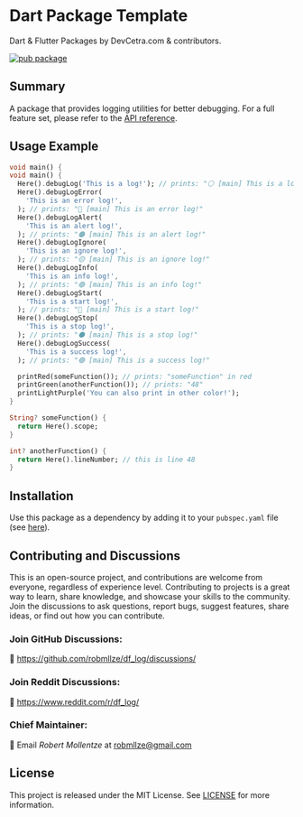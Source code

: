 # Dart Package Template

Dart & Flutter Packages by DevCetra.com & contributors.

[![pub package](https://img.shields.io/pub/v/df_log.svg)](https://pub.dev/packages/df_log)

## Summary

A package that provides logging utilities for better debugging. For a full feature set, please refer to the [API reference](https://pub.dev/documentation/df_log/).

## Usage Example

```dart
void main() {
void main() {
  Here().debugLog('This is a log!'); // prints: "⚪️ [main] This is a log!"
  Here().debugLogError(
    'This is an error log!',
  ); // prints: "🔴 [main] This is an error log!"
  Here().debugLogAlert(
    'This is an alert log!',
  ); // prints: "🟠 [main] This is an alert log!"
  Here().debugLogIgnore(
    'This is an ignore log!',
  ); // prints: "🟡 [main] This is an ignore log!"
  Here().debugLogInfo(
    'This is an info log!',
  ); // prints: "🟣 [main] This is an info log!"
  Here().debugLogStart(
    'This is a start log!',
  ); // prints: "🔵 [main] This is a start log!"
  Here().debugLogStop(
    'This is a stop log!',
  ); // prints: "⚫ [main] This is a stop log!"
  Here().debugLogSuccess(
    'This is a success log!',
  ); // prints: "🟢 [main] This is a success log!"

  printRed(someFunction()); // prints: "someFunction" in red
  printGreen(anotherFunction()); // prints: "48"
  printLightPurple('You can also print in other color!');
}

String? someFunction() {
  return Here().scope;
}

int? anotherFunction() {
  return Here().lineNumber; // this is line 48
}
```

## Installation

Use this package as a dependency by adding it to your `pubspec.yaml` file (see [here](https://pub.dev/packages/df_log/install)).

## Contributing and Discussions

This is an open-source project, and contributions are welcome from everyone, regardless of experience level. Contributing to projects is a great way to learn, share knowledge, and showcase your skills to the community. Join the discussions to ask questions, report bugs, suggest features, share ideas, or find out how you can contribute.

### Join GitHub Discussions:

💬 https://github.com/robmllze/df_log/discussions/

### Join Reddit Discussions:

💬 https://www.reddit.com/r/df_log/

### Chief Maintainer:

📧 Email _Robert Mollentze_ at robmllze@gmail.com

## License

This project is released under the MIT License. See [LICENSE](https://raw.githubusercontent.com/robmllze/df_log/main/LICENSE) for more information.
